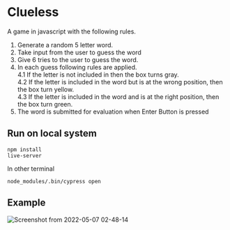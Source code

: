 # Clueless

A game in javascript with the following rules.

1. Generate a random 5 letter word.
2. Take input from the user to guess the word
3. Give 6 tries to the user to guess the word.
4. In each guess following rules are applied.  
   4.1 If the letter is not included in then the box turns gray.  
   4.2 If the letter is included in the word but is at the wrong position, then the box turn yellow.  
   4.3 If the letter is included in the word and is at the right position, then the box turn green.
5. The word is submitted for evaluation when Enter Button is pressed

## Run on local system

```
npm install
live-server
```

In other terminal

```
node_modules/.bin/cypress open
```

## Example
![Screenshot from 2022-05-07 02-48-14](https://user-images.githubusercontent.com/58372823/167217797-963813f3-d6cb-4e64-8212-3320bb803543.png)


